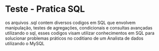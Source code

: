 # Teste - Pratica SQL

os arquivos .sql contem diversos codigos em SQL que envolvem manipulação, testes de agregações, condicionais e consultas avançadas utilizando o sql, esses codigos visam utilizar conhecimentos em SQL para solucionar problemas práticos no coditiano de um Analista de dados utilizando o MySQL
